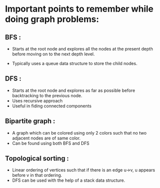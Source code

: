 # Important points to remember while doing graph problems:

## BFS :
* Starts at the root node and explores all the nodes at the present depth before moving on to the next depth level. 

* Typically uses a queue data structure to store the child nodes.
## DFS :
* Starts at the root node and explores as far as possible before backtracking to the previous node.
* Uses recursive approach
* Useful in fiding connected components

## Bipartite graph :
* A graph which can be colored using only 2 colors such that no two adjacent nodes are of same color.
* Can be found using both BFS and DFS

## Topological sorting :
* Linear ordering of vertices such that if there is an edge u->v, u appears before v in that ordering.
* DFS can be used with the help of a stack data structure.
